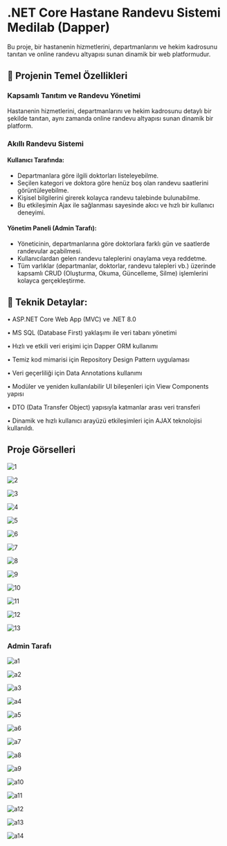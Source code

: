 # .NET Core Hastane Randevu Sistemi Medilab (Dapper) 

Bu proje, bir hastanenin hizmetlerini, departmanlarını ve hekim kadrosunu tanıtan ve online randevu altyapısı sunan dinamik bir web platformudur.

## 📌 Projenin Temel Özellikleri

### Kapsamlı Tanıtım ve Randevu Yönetimi

Hastanenin hizmetlerini, departmanlarını ve hekim kadrosunu detaylı bir şekilde tanıtan, aynı zamanda online randevu altyapısı sunan dinamik bir platform.

### Akıllı Randevu Sistemi

#### Kullanıcı Tarafında:

*   Departmanlara göre ilgili doktorları listeleyebilme.
*   Seçilen kategori ve doktora göre henüz boş olan randevu saatlerini görüntüleyebilme.
*   Kişisel bilgilerini girerek kolayca randevu talebinde bulunabilme.
*   Bu etkileşimin Ajax ile sağlanması sayesinde akıcı ve hızlı bir kullanıcı deneyimi.

#### Yönetim Paneli (Admin Tarafı):

*   Yöneticinin, departmanlarına göre doktorlara farklı gün ve saatlerde randevular açabilmesi.
*   Kullanıcılardan gelen randevu taleplerini onaylama veya reddetme.
*   Tüm varlıklar (departmanlar, doktorlar, randevu talepleri vb.) üzerinde kapsamlı CRUD (Oluşturma, Okuma, Güncelleme, Silme) işlemlerini kolayca gerçekleştirme.

##  🎯 Teknik Detaylar:
•	ASP.NET Core Web App (MVC) ve .NET 8.0

•	MS SQL (Database First) yaklaşımı ile veri tabanı yönetimi

•	Hızlı ve etkili veri erişimi için Dapper ORM kullanımı

•	Temiz kod mimarisi için Repository Design Pattern uygulaması

•	Veri geçerliliği için Data Annotations kullanımı

•	Modüler ve yeniden kullanılabilir UI bileşenleri için View Components yapısı

•	DTO (Data Transfer Object) yapısıyla katmanlar arası veri transferi

•	Dinamik ve hızlı kullanıcı arayüzü etkileşimleri için AJAX teknolojisi kullanıldı.

## Proje Görselleri
![1](https://github.com/user-attachments/assets/8252280b-0cbe-4fc0-8480-19258e855303)

![2](https://github.com/user-attachments/assets/3b23d156-70b4-4f6c-8351-2fcf98c75b48)

![3](https://github.com/user-attachments/assets/be85ac20-e0af-4c7e-9198-0db2ab81772f)

![4](https://github.com/user-attachments/assets/fc60623d-7ae2-4996-9ec5-3fcc83730bd0)

![5](https://github.com/user-attachments/assets/3e1de413-976f-42fb-943f-245503befee4)

![6](https://github.com/user-attachments/assets/7cef307f-730d-4e58-9104-66ff2b031b15)

![7](https://github.com/user-attachments/assets/baf4f09b-055d-4155-b036-f3f5847160eb)

![8](https://github.com/user-attachments/assets/30e80083-14d2-45ea-892c-a7c4d000a4bd)

![9](https://github.com/user-attachments/assets/3243634d-5565-43a9-a6f9-458997fcc1ec)

![10](https://github.com/user-attachments/assets/0e117317-6b4b-4a20-b6e7-f518cb80527c)

![11](https://github.com/user-attachments/assets/4de50d08-1f08-479d-a66a-40f3cfd2e45b)

![12](https://github.com/user-attachments/assets/b68854a3-aba5-4820-a8d5-70bb193b936f)

![13](https://github.com/user-attachments/assets/4845a6e2-ec59-4408-a6bd-0d307d67f3bd)

### Admin Tarafı
![a1](https://github.com/user-attachments/assets/3564d6c2-dfca-4af8-9303-c40008eb6b3b)

![a2](https://github.com/user-attachments/assets/166c9d56-e22c-40f4-9ac2-144b2b7345fb)

![a3](https://github.com/user-attachments/assets/a796fc62-4180-40a6-a6ce-a7135befe6f4)

![a4](https://github.com/user-attachments/assets/814996a7-33f5-460f-b895-05b7517403ea)

![a5](https://github.com/user-attachments/assets/9aea8e15-5f4c-4da2-bc9a-09c530f23d86)

![a6](https://github.com/user-attachments/assets/370f0954-fe54-4ab6-8bbf-90ffd71397c6)

![a7](https://github.com/user-attachments/assets/b8d49420-c444-4660-bc78-1cbb49cae1cb)

![a8](https://github.com/user-attachments/assets/1cc12f36-08f8-4615-9e51-7f6ec58b23eb)

![a9](https://github.com/user-attachments/assets/d72dd985-577d-427f-a791-cf151d4e0b77)

![a10](https://github.com/user-attachments/assets/985146fd-ac47-4972-b389-8e7b7da34740)

![a11](https://github.com/user-attachments/assets/16d6f631-facb-4d71-a3db-095b4afae235)

![a12](https://github.com/user-attachments/assets/37005200-c8ce-4cf7-af85-82cb5cc1b348)

![a13](https://github.com/user-attachments/assets/ea8b7133-f13c-4c42-b98b-00c006f2aaba)

![a14](https://github.com/user-attachments/assets/740a3726-b780-41b3-8db0-f32b63daa6b3)



